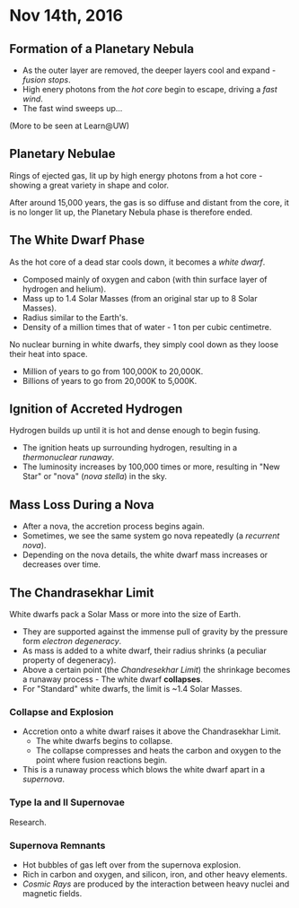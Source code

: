 Nov 14th, 2016
==============

Formation of a Planetary Nebula
-------------------------------

- As the outer layer are removed, the deeper layers cool and expand - *fusion stops*.
- High enery photons from the *hot core* begin to escape, driving a *fast wind*.
- The fast wind sweeps up...

(More to be seen at Learn@UW)

Planetary Nebulae
-----------------

Rings of ejected gas, lit up by high energy photons from a hot core - showing a great variety in shape and color.

After around 15,000 years, the gas is so diffuse and distant from the core, it is no longer lit up, the Planetary Nebula phase is therefore ended.

The White Dwarf Phase
---------------------

As the hot core of a dead star cools down, it becomes a *white dwarf*.

- Composed mainly of oxygen and cabon (with thin surface layer of hydrogen and helium).
- Mass up to 1.4 Solar Masses (from an original star up to 8 Solar Masses).
- Radius similar to the Earth's.
- Density of a million times that of water - 1 ton per cubic centimetre.

No nuclear burning in white dwarfs, they simply cool down as they loose their heat into space.

- Million of years to go from 100,000K to 20,000K.
- Billions of years to go from 20,000K to 5,000K.

Ignition of Accreted Hydrogen
-----------------------------

Hydrogen builds up until it is hot and dense enough to begin fusing.

- The ignition heats up surrounding hydrogen, resulting in a *thermonuclear runaway*.
- The luminosity increases by 100,000 times or more, resulting in "New Star" or "nova" (*nova stella*) in the sky.

Mass Loss During a Nova
-----------------------

- After a nova, the accretion process begins again.
- Sometimes, we see the same system go nova repeatedly (a *recurrent nova*).
- Depending on the nova details, the white dwarf mass increases or decreases over time.

The Chandrasekhar Limit
-----------------------

White dwarfs pack a Solar Mass or more into the size of Earth.

- They are supported against the immense pull of gravity by the pressure form *electron degeneracy*.
- As mass is added to a white dwarf, their radius shrinks (a peculiar property of degeneracy).
- Above a certain point (the *Chandresekhar Limit*) the shrinkage becomes a runaway process - The white dwarf **collapses**.
- For "Standard" white dwarfs, the limit is ~1.4 Solar Masses.

### Collapse and Explosion

- Accretion onto a white dwarf raises it above the Chandrasekhar Limit.
  - The white dwarfs begins to collapse.
  - The collapse compresses and heats the carbon and oxygen to the point where fusion reactions begin.
- This is a runaway process which blows the white dwarf apart in a *supernova*.

### Type Ia and II Supernovae

Research.

### Supernova Remnants

- Hot bubbles of gas left over from the supernova explosion.
- Rich in carbon and oxygen, and silicon, iron, and other heavy elements.
- *Cosmic Rays* are produced by the interaction between heavy nuclei and magnetic fields.
